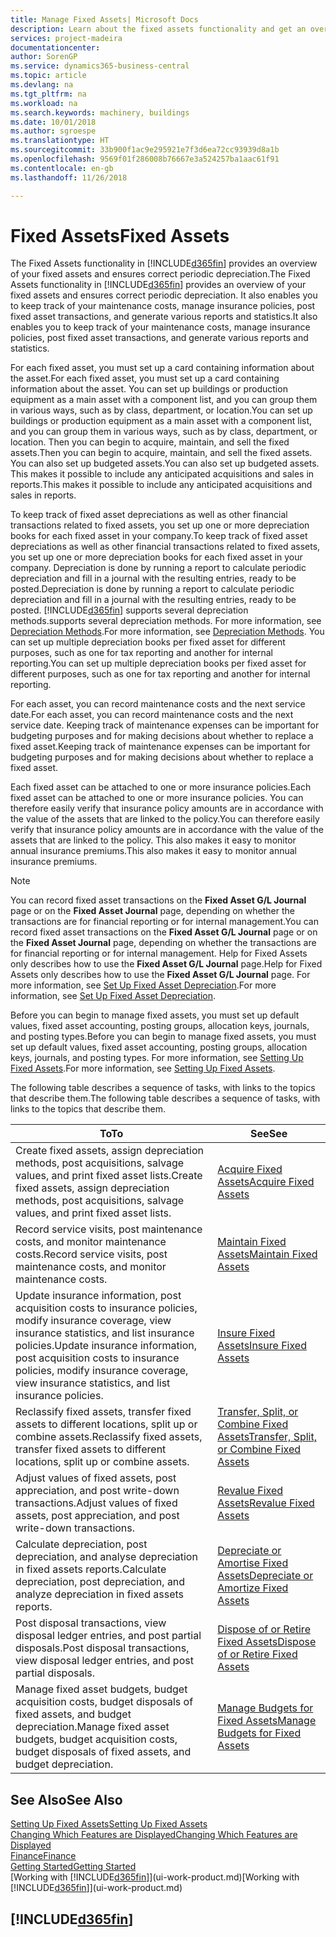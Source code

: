 ```yaml
---
title: Manage Fixed Assets| Microsoft Docs
description: Learn about the fixed assets functionality and get an overview of how to work with fixed assets.
services: project-madeira
documentationcenter: 
author: SorenGP
ms.service: dynamics365-business-central
ms.topic: article
ms.devlang: na
ms.tgt_pltfrm: na
ms.workload: na
ms.search.keywords: machinery, buildings
ms.date: 10/01/2018
ms.author: sgroespe
ms.translationtype: HT
ms.sourcegitcommit: 33b900f1ac9e295921e7f3d6ea72cc93939d8a1b
ms.openlocfilehash: 9569f01f286008b76667e3a524257ba1aac61f91
ms.contentlocale: en-gb
ms.lasthandoff: 11/26/2018

---
```

# <a name="fixed-assets"></a><span data-ttu-id="a18f6-103">Fixed Assets</span><span class="sxs-lookup"><span data-stu-id="a18f6-103">Fixed Assets</span></span>
<span data-ttu-id="a18f6-104">The Fixed Assets functionality in [!INCLUDE[d365fin](includes/d365fin_md.md)] provides an overview of your fixed assets and ensures correct periodic depreciation.</span><span class="sxs-lookup"><span data-stu-id="a18f6-104">The Fixed Assets functionality in [!INCLUDE[d365fin](includes/d365fin_md.md)] provides an overview of your fixed assets and ensures correct periodic depreciation.</span></span> <span data-ttu-id="a18f6-105">It also enables you to keep track of your maintenance costs, manage insurance policies, post fixed asset transactions, and generate various reports and statistics.</span><span class="sxs-lookup"><span data-stu-id="a18f6-105">It also enables you to keep track of your maintenance costs, manage insurance policies, post fixed asset transactions, and generate various reports and statistics.</span></span>

<span data-ttu-id="a18f6-106">For each fixed asset, you must set up a card containing information about the asset.</span><span class="sxs-lookup"><span data-stu-id="a18f6-106">For each fixed asset, you must set up a card containing information about the asset.</span></span> <span data-ttu-id="a18f6-107">You can set up buildings or production equipment as a main asset with a component list, and you can group them in various ways, such as by class, department, or location.</span><span class="sxs-lookup"><span data-stu-id="a18f6-107">You can set up buildings or production equipment as a main asset with a component list, and you can group them in various ways, such as by class, department, or location.</span></span> <span data-ttu-id="a18f6-108">Then you can begin to acquire, maintain, and sell the fixed assets.</span><span class="sxs-lookup"><span data-stu-id="a18f6-108">Then you can begin to acquire, maintain, and sell the fixed assets.</span></span> <span data-ttu-id="a18f6-109">You can also set up budgeted assets.</span><span class="sxs-lookup"><span data-stu-id="a18f6-109">You can also set up budgeted assets.</span></span> <span data-ttu-id="a18f6-110">This makes it possible to include any anticipated acquisitions and sales in reports.</span><span class="sxs-lookup"><span data-stu-id="a18f6-110">This makes it possible to include any anticipated acquisitions and sales in reports.</span></span>

<span data-ttu-id="a18f6-111">To keep track of fixed asset depreciations as well as other financial transactions related to fixed assets, you set up one or more depreciation books for each fixed asset in your company.</span><span class="sxs-lookup"><span data-stu-id="a18f6-111">To keep track of fixed asset depreciations as well as other financial transactions related to fixed assets, you set up one or more depreciation books for each fixed asset in your company.</span></span> <span data-ttu-id="a18f6-112">Depreciation is done by running a report to calculate periodic depreciation and fill in a journal with the resulting entries, ready to be posted.</span><span class="sxs-lookup"><span data-stu-id="a18f6-112">Depreciation is done by running a report to calculate periodic depreciation and fill in a journal with the resulting entries, ready to be posted.</span></span> [!INCLUDE[d365fin](includes/d365fin_md.md)] <span data-ttu-id="a18f6-113">supports several depreciation methods.</span><span class="sxs-lookup"><span data-stu-id="a18f6-113">supports several depreciation methods.</span></span> <span data-ttu-id="a18f6-114">For more information, see [Depreciation Methods](fa-depreciation-methods.md).</span><span class="sxs-lookup"><span data-stu-id="a18f6-114">For more information, see [Depreciation Methods](fa-depreciation-methods.md).</span></span> <span data-ttu-id="a18f6-115">You can set up multiple depreciation books per fixed asset for different purposes, such as one for tax reporting and another for internal reporting.</span><span class="sxs-lookup"><span data-stu-id="a18f6-115">You can set up multiple depreciation books per fixed asset for different purposes, such as one for tax reporting and another for internal reporting.</span></span>

<span data-ttu-id="a18f6-116">For each asset, you can record maintenance costs and the next service date.</span><span class="sxs-lookup"><span data-stu-id="a18f6-116">For each asset, you can record maintenance costs and the next service date.</span></span> <span data-ttu-id="a18f6-117">Keeping track of maintenance expenses can be important for budgeting purposes and for making decisions about whether to replace a fixed asset.</span><span class="sxs-lookup"><span data-stu-id="a18f6-117">Keeping track of maintenance expenses can be important for budgeting purposes and for making decisions about whether to replace a fixed asset.</span></span>

<span data-ttu-id="a18f6-118">Each fixed asset can be attached to one or more insurance policies.</span><span class="sxs-lookup"><span data-stu-id="a18f6-118">Each fixed asset can be attached to one or more insurance policies.</span></span> <span data-ttu-id="a18f6-119">You can therefore easily verify that insurance policy amounts are in accordance with the value of the assets that are linked to the policy.</span><span class="sxs-lookup"><span data-stu-id="a18f6-119">You can therefore easily verify that insurance policy amounts are in accordance with the value of the assets that are linked to the policy.</span></span> <span data-ttu-id="a18f6-120">This also makes it easy to monitor annual insurance premiums.</span><span class="sxs-lookup"><span data-stu-id="a18f6-120">This also makes it easy to monitor annual insurance premiums.</span></span>

> [!NOTE]  
>   <span data-ttu-id="a18f6-121">You can record fixed asset transactions on the **Fixed Asset G/L Journal** page or on the **Fixed Asset Journal** page, depending on whether the transactions are for financial reporting or for internal management.</span><span class="sxs-lookup"><span data-stu-id="a18f6-121">You can record fixed asset transactions on the **Fixed Asset G/L Journal** page or on the **Fixed Asset Journal** page, depending on whether the transactions are for financial reporting or for internal management.</span></span> <span data-ttu-id="a18f6-122">Help for Fixed Assets only describes how to use the **Fixed Asset G/L Journal** page.</span><span class="sxs-lookup"><span data-stu-id="a18f6-122">Help for Fixed Assets only describes how to use the **Fixed Asset G/L Journal** page.</span></span> <span data-ttu-id="a18f6-123">For more information, see [Set Up Fixed Asset Depreciation](fa-how-setup-depreciation.md).</span><span class="sxs-lookup"><span data-stu-id="a18f6-123">For more information, see [Set Up Fixed Asset Depreciation](fa-how-setup-depreciation.md).</span></span>

<span data-ttu-id="a18f6-124">Before you can begin to manage fixed assets, you must set up default values, fixed asset accounting, posting groups, allocation keys, journals, and posting types.</span><span class="sxs-lookup"><span data-stu-id="a18f6-124">Before you can begin to manage fixed assets, you must set up default values, fixed asset accounting, posting groups, allocation keys, journals, and posting types.</span></span> <span data-ttu-id="a18f6-125">For more information, see [Setting Up Fixed Assets](fa-setup.md).</span><span class="sxs-lookup"><span data-stu-id="a18f6-125">For more information, see [Setting Up Fixed Assets](fa-setup.md).</span></span>

<span data-ttu-id="a18f6-126">The following table describes a sequence of tasks, with links to the topics that describe them.</span><span class="sxs-lookup"><span data-stu-id="a18f6-126">The following table describes a sequence of tasks, with links to the topics that describe them.</span></span>

| <span data-ttu-id="a18f6-127">To</span><span class="sxs-lookup"><span data-stu-id="a18f6-127">To</span></span> | <span data-ttu-id="a18f6-128">See</span><span class="sxs-lookup"><span data-stu-id="a18f6-128">See</span></span> |
| --- | --- |
| <span data-ttu-id="a18f6-129">Create fixed assets, assign depreciation methods, post acquisitions, salvage values, and print fixed asset lists.</span><span class="sxs-lookup"><span data-stu-id="a18f6-129">Create fixed assets, assign depreciation methods, post acquisitions, salvage values, and print fixed asset lists.</span></span> |[<span data-ttu-id="a18f6-130">Acquire Fixed Assets</span><span class="sxs-lookup"><span data-stu-id="a18f6-130">Acquire Fixed Assets</span></span>](fa-how-acquire.md) |
| <span data-ttu-id="a18f6-131">Record service visits, post maintenance costs, and monitor maintenance costs.</span><span class="sxs-lookup"><span data-stu-id="a18f6-131">Record service visits, post maintenance costs, and monitor maintenance costs.</span></span> |[<span data-ttu-id="a18f6-132">Maintain Fixed Assets</span><span class="sxs-lookup"><span data-stu-id="a18f6-132">Maintain Fixed Assets</span></span>](fa-how-maintain.md) |
| <span data-ttu-id="a18f6-133">Update insurance information, post acquisition costs to insurance policies, modify insurance coverage, view insurance statistics, and list insurance policies.</span><span class="sxs-lookup"><span data-stu-id="a18f6-133">Update insurance information, post acquisition costs to insurance policies, modify insurance coverage, view insurance statistics, and list insurance policies.</span></span> |[<span data-ttu-id="a18f6-134">Insure Fixed Assets</span><span class="sxs-lookup"><span data-stu-id="a18f6-134">Insure Fixed Assets</span></span>](fa-how-insure.md) |
| <span data-ttu-id="a18f6-135">Reclassify fixed assets, transfer fixed assets to different locations, split up or combine assets.</span><span class="sxs-lookup"><span data-stu-id="a18f6-135">Reclassify fixed assets, transfer fixed assets to different locations, split up or combine assets.</span></span> |[<span data-ttu-id="a18f6-136">Transfer, Split, or Combine Fixed Assets</span><span class="sxs-lookup"><span data-stu-id="a18f6-136">Transfer, Split, or Combine Fixed Assets</span></span>](fa-how-trans-split-combine.md) |
| <span data-ttu-id="a18f6-137">Adjust values of fixed assets, post appreciation, and post write-down transactions.</span><span class="sxs-lookup"><span data-stu-id="a18f6-137">Adjust values of fixed assets, post appreciation, and post write-down transactions.</span></span> |[<span data-ttu-id="a18f6-138">Revalue Fixed Assets</span><span class="sxs-lookup"><span data-stu-id="a18f6-138">Revalue Fixed Assets</span></span>](fa-how-revalue.md) |
| <span data-ttu-id="a18f6-139">Calculate depreciation, post depreciation, and analyse depreciation in fixed assets reports.</span><span class="sxs-lookup"><span data-stu-id="a18f6-139">Calculate depreciation, post depreciation, and  analyze depreciation in fixed assets reports.</span></span> |[<span data-ttu-id="a18f6-140">Depreciate or Amortise Fixed Assets</span><span class="sxs-lookup"><span data-stu-id="a18f6-140">Depreciate or Amortize Fixed Assets</span></span>](fa-how-depreciate-amortize.md) |
| <span data-ttu-id="a18f6-141">Post disposal transactions, view disposal ledger entries, and post partial disposals.</span><span class="sxs-lookup"><span data-stu-id="a18f6-141">Post disposal transactions, view disposal ledger entries, and post partial disposals.</span></span> |[<span data-ttu-id="a18f6-142">Dispose of or Retire Fixed Assets</span><span class="sxs-lookup"><span data-stu-id="a18f6-142">Dispose of or Retire Fixed Assets</span></span>](fa-how-dispose-retire.md) |
| <span data-ttu-id="a18f6-143">Manage fixed asset budgets, budget acquisition costs, budget disposals of fixed assets, and budget depreciation.</span><span class="sxs-lookup"><span data-stu-id="a18f6-143">Manage fixed asset budgets, budget acquisition costs, budget disposals of fixed assets, and budget depreciation.</span></span> |[<span data-ttu-id="a18f6-144">Manage Budgets for Fixed Assets</span><span class="sxs-lookup"><span data-stu-id="a18f6-144">Manage Budgets for Fixed Assets</span></span>](fa-how-manage-budgets.md) |

## <a name="see-also"></a><span data-ttu-id="a18f6-145">See Also</span><span class="sxs-lookup"><span data-stu-id="a18f6-145">See Also</span></span>
[<span data-ttu-id="a18f6-146">Setting Up Fixed Assets</span><span class="sxs-lookup"><span data-stu-id="a18f6-146">Setting Up Fixed Assets</span></span>](fa-setup.md)  
[<span data-ttu-id="a18f6-147">Changing Which Features are Displayed</span><span class="sxs-lookup"><span data-stu-id="a18f6-147">Changing Which Features are Displayed</span></span>](ui-experiences.md)  
[<span data-ttu-id="a18f6-148">Finance</span><span class="sxs-lookup"><span data-stu-id="a18f6-148">Finance</span></span>](finance.md)  
[<span data-ttu-id="a18f6-149">Getting Started</span><span class="sxs-lookup"><span data-stu-id="a18f6-149">Getting Started</span></span>](product-get-started.md)  
<span data-ttu-id="a18f6-150">[Working with [!INCLUDE[d365fin](includes/d365fin_md.md)]](ui-work-product.md)</span><span class="sxs-lookup"><span data-stu-id="a18f6-150">[Working with [!INCLUDE[d365fin](includes/d365fin_md.md)]](ui-work-product.md)</span></span>

## [!INCLUDE[d365fin](includes/free_trial_md.md)]  
 

